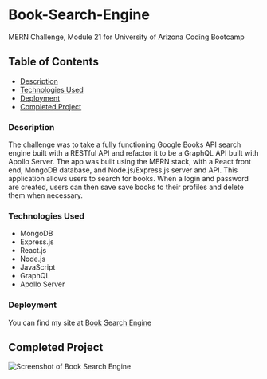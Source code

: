 # Book-Search-Engine
MERN Challenge, Module 21 for University of Arizona Coding Bootcamp
## **Table of Contents**
* [Description](#description)
* [Technologies Used](#technologies-used)
* [Deployment](#deployment)
* [Completed Project](#completed-project)


### **Description**
The challenge was to take a fully functioning Google Books API search engine built with a RESTful API and refactor it to be a GraphQL API built with Apollo Server. The app was built using the MERN stack, with a React front end, MongoDB database, and Node.js/Express.js server and API. This application allows users to search for books. When a login and password are created, users can then save save books to their profiles and delete them when necessary. 

### **Technologies Used**
* MongoDB
* Express.js
* React.js
* Node.js
* JavaScript
* GraphQL
* Apollo Server

### **Deployment**

You can find my site at [Book Search Engine](https://pacific-badlands-13687.herokuapp.com/)

## **Completed Project**
![Screenshot of Book Search Engine]() 

